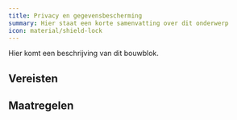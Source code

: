 ```yaml
---
title: Privacy en gegevensbescherming
summary: Hier staat een korte samenvatting over dit onderwerp
icon: material/shield-lock
---
```


Hier komt een beschrijving van dit bouwblok.

## Vereisten

<!-- list_vereisten bouwblok/privacy-en-gegevensbescherming -->


## Maatregelen

<!-- list_maatregelen bouwblok/privacy-en-gegevensbescherming-->